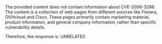 The provided content does not contain information about CVE-2006-3286. The content is a collection of web pages from different sources like Flexera, OVHcloud and Cisco. These pages primarily contain marketing material, product information, and general company information, rather than specific vulnerability details.

Therefore, the response is: UNRELATED